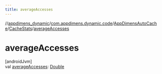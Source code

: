 ```yaml
---
title: averageAccesses
---
```

//[appdimens_dynamic](../../../../index.html)/[com.appdimens.dynamic.code](../../index.html)/[AppDimensAutoCache](../index.html)/[CacheStats](index.html)/[averageAccesses](average-accesses.html)



# averageAccesses



[androidJvm]\
val [averageAccesses](average-accesses.html): [Double](https://kotlinlang.org/api/core/kotlin-stdlib/kotlin/-double/index.html)



